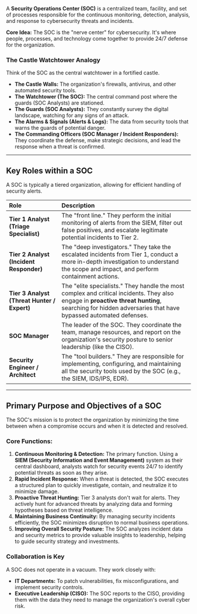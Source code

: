 

A **Security Operations Center (SOC)** is a centralized team, facility, and set of processes responsible for the continuous monitoring, detection, analysis, and response to cybersecurity threats and incidents.

**Core Idea:** The SOC is the "nerve center" for cybersecurity. It's where people, processes, and technology come together to provide 24/7 defense for the organization.

### The Castle Watchtower Analogy
Think of the SOC as the central watchtower in a fortified castle.

*   **The Castle Walls:** The organization's firewalls, antivirus, and other automated security tools.
*   **The Watchtower (The SOC):** The central command post where the guards (SOC Analysts) are stationed.
*   **The Guards (SOC Analysts):** They constantly survey the digital landscape, watching for any signs of an attack.
*   **The Alarms & Signals (Alerts & Logs):** The data from security tools that warns the guards of potential danger.
*   **The Commanding Officers (SOC Manager / Incident Responders):** They coordinate the defense, make strategic decisions, and lead the response when a threat is confirmed.

---

## Key Roles within a SOC

A SOC is typically a tiered organization, allowing for efficient handling of security alerts.

| Role | Description |
| :--- | :--- |
| **Tier 1 Analyst (Triage Specialist)** | The "front line." They perform the initial monitoring of alerts from the SIEM, filter out false positives, and escalate legitimate potential incidents to Tier 2. |
| **Tier 2 Analyst (Incident Responder)**| The "deep investigators." They take the escalated incidents from Tier 1, conduct a more in-depth investigation to understand the scope and impact, and perform containment actions. |
| **Tier 3 Analyst (Threat Hunter / Expert)**| The "elite specialists." They handle the most complex and critical incidents. They also engage in **proactive threat hunting**, searching for hidden adversaries that have bypassed automated defenses. |
| **SOC Manager** | The leader of the SOC. They coordinate the team, manage resources, and report on the organization's security posture to senior leadership (like the CISO). |
| **Security Engineer / Architect** | The "tool builders." They are responsible for implementing, configuring, and maintaining all the security tools used by the SOC (e.g., the SIEM, IDS/IPS, EDR). |


---

## Primary Purpose and Objectives of a SOC

The SOC's mission is to protect the organization by minimizing the time between when a compromise occurs and when it is detected and resolved.

### Core Functions:
1.  **Continuous Monitoring & Detection:** The primary function. Using a **SIEM (Security Information and Event Management)** system as their central dashboard, analysts watch for security events 24/7 to identify potential threats as soon as they arise.
2.  **Rapid Incident Response:** When a threat is detected, the SOC executes a structured plan to quickly investigate, contain, and neutralize it to minimize damage.
3.  **Proactive Threat Hunting:** Tier 3 analysts don't wait for alerts. They actively hunt for advanced threats by analyzing data and forming hypotheses based on threat intelligence.
4.  **Maintaining Business Continuity:** By managing security incidents efficiently, the SOC minimizes disruption to normal business operations.
5.  **Improving Overall Security Posture:** The SOC analyzes incident data and security metrics to provide valuable insights to leadership, helping to guide security strategy and investments.

### Collaboration is Key
A SOC does not operate in a vacuum. They work closely with:
*   **IT Departments:** To patch vulnerabilities, fix misconfigurations, and implement security controls.
*   **Executive Leadership (CISO):** The SOC reports to the CISO, providing them with the data they need to manage the organization's overall cyber risk.
